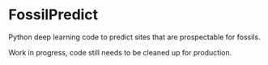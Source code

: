 # FossilPredict
Python deep learning code to predict sites that are prospectable for fossils.


Work in progress, code still needs to be cleaned up for production.
